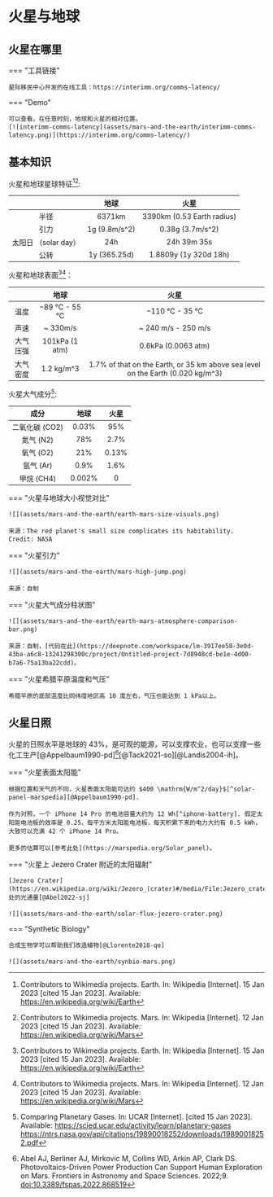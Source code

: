 # 火星与地球

## 火星在哪里


=== "工具链接"

    星际移民中心开发的在线工具：https://interimm.org/comms-latency/

=== "Demo"

    可以查看，在任意时刻，地球和火星的相对位置。
    [![interimm-comms-latency](assets/mars-and-the-earth/interimm-comms-latency.png)](https://interimm.org/comms-latency/)


## 基本知识

火星和地球星球特征[^earth-wiki][^mars-wiki]:

|                      |     地球      |            火星            |
| :------------------: | :-----------: | :------------------------: |
|         半径         |    6371km     | 3390km (0.53 Earth radius) |
|         引力         | 1g (9.8m/s^2) |      0.38g (3.7m/s^2)      |
| 太阳日 （solar day） |      24h      |        24h 39m 35s         |
|         公转         | 1y (365.25d)  |   1.8809y (1y 320d 18h)    |


火星和地球表面[^earth-wiki][^mars-wiki]：

|          |      地球      |                                      火星                                       |
| :------: | :------------: | :-----------------------------------------------------------------------------: |
|   温度   | −89 °C - 55 °C |                                 −110 °C - 35 °C                                 |
|   声速   |    ~ 330m/s    |                               ~ 240 m/s - 250 m/s                               |
| 大气压强 | 101kPa (1 atm) |                               0.6kPa (0.0063 atm)                               |
| 大气密度 |   1.2 kg/m^3   | 1.7% of that on the Earth, or 35 km above sea level on the Earth (0.020 kg/m^3) |


火星大气成分[^mars-atmophere-prop]:

| 成分  |   地球  |   火星 |
|:---:|:---:|:---:|
| 二氧化碳 (CO2) |    0.03%  |   95% |
| 氮气 (N2)   |  78%  |   2.7% |
| 氧气 (O2)  |   21%  |   0.13% |
| 氩气 (Ar)  |   0.9%  |   1.6% |
| 甲烷 (CH4) |    0.002% |    0 |



=== "火星与地球大小视觉对比"

    ![](assets/mars-and-the-earth/earth-mars-size-visuals.png)

    来源：The red planet's small size complicates its habitability.
    Credit: NASA

=== "火星引力"

    ![](assets/mars-and-the-earth/mars-high-jump.png)

    来源：自制

=== "火星大气成分柱状图"

    ![](assets/mars-and-the-earth/earth-mars-atmosphere-comparison-bar.png)

    来源：自制，[代码在此](https://deepnote.com/workspace/lm-3917ee58-3e0d-43ba-a6c8-13241298300c/project/Untitled-project-7d8948cd-be1e-4d00-b7a6-75a13ba22cdd)。

=== "火星希腊平原温度和气压"

    希腊平原的底部温度比同纬度地区高 10 度左右，气压也能达到 1 kPa以上。


## 火星日照


火星的日照水平是地球的 43%，是可观的能源，可以支撑农业，也可以支撑一些化工生产[@Appelbaum1990-pd][^Abel2022][@Tack2021-so][@Landis2004-ih]。


=== "火星表面太阳能"

    根据位置和天气的不同，火星表面太阳能可达约 $400 \mathrm{W/m^2/day}$[^solar-panel-marspedia][@Appelbaum1990-pd].

    作为对照，一个 iPhone 14 Pro 的电池容量大约为 12 Wh[^iphone-battery]. 假定太阳能电池板的效率是 0.25，每平方米太阳能电池板，每天积累下来的电力大约有 0.5 kWh，大致可以充满 42 个 iPhone 14 Pro。

    更多的估算可以[参考此处](https://marspedia.org/Solar_panel)。

=== "火星上 Jezero Crater 附近的太阳辐射"

    [Jezero Crater](https://en.wikipedia.org/wiki/Jezero_(crater)#/media/File:Jezero_crater_%E2%80%94_the_landing_site_for_NASA%E2%80%99s_Mars_2020_mission.png) 处的光通量[@Abel2022-sj]

    ![](assets/mars-and-the-earth/solar-flux-jezero-crater.png)

=== "Synthetic Biology"

    合成生物学可以帮助我们改造植物[@Llorente2018-qe]

    ![](assets/mars-and-the-earth/synbio-mars.png)





[^earth-wiki]: Contributors to Wikimedia projects. Earth. In: Wikipedia [Internet]. 15 Jan 2023 [cited 15 Jan 2023]. Available: https://en.wikipedia.org/wiki/Earth
[^mars-wiki]: Contributors to Wikimedia projects. Mars. In: Wikipedia [Internet]. 12 Jan 2023 [cited 15 Jan 2023]. Available: https://en.wikipedia.org/wiki/Mars
[^mars-atmophere-prop]: Comparing Planetary Gases. In: UCAR [Internet]. [cited 15 Jan 2023]. Available: https://scied.ucar.edu/activity/learn/planetary-gases
https://ntrs.nasa.gov/api/citations/19890018252/downloads/19890018252.pdf
[^Abel2022]: Abel AJ, Berliner AJ, Mirkovic M, Collins WD, Arkin AP, Clark DS. Photovoltaics-Driven Power Production Can Support Human Exploration on Mars. Frontiers in Astronomy and Space Sciences. 2022;9. [doi:10.3389/fspas.2022.868519](https://www.frontiersin.org/articles/10.3389/fspas.2022.868519/full)
[^solar-panel-marspedia]: Solar panel. In: Marspedia [Internet]. [cited 15 Jan 2023]. Available: https://marspedia.org/Solar_panel

[^iphone-battery]: Gallagher W. Apple’s iPhone 14 battery capacities revealed in filing. AppleInsider. 12 Sep 2022. Available: https://appleinsider.com/articles/22/09/12/apples-iphone-14-battery-capacities-revealed-in-filing#:~:text=iPhone%2013%3A%2012.41%20watt%20hours,Pro%20Max%3A%2016.75%20watt%20hours. Accessed 15 Jan 2023.

